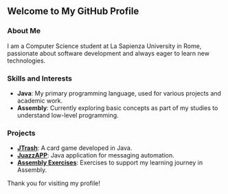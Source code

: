 ## Welcome to My GitHub Profile

### About Me
I am a Computer Science student at La Sapienza University in Rome, passionate about software development and always eager to learn new technologies.

### Skills and Interests
- **Java**: My primary programming language, used for various projects and academic work.
- **Assembly**: Currently exploring basic concepts as part of my studies to understand low-level programming.

### Projects
- [**JTrash**](https://github.com/FerrettiGiovanni/JTrash): A card game developed in Java.
- [**JuazzAPP**](https://github.com/FerrettiGiovanni/JuazzAPP): Java application for messaging automation.
- [**Assembly Exercises**](https://github.com/FerrettiGiovanni/esercizi-assembly): Exercises to support my learning journey in Assembly.

Thank you for visiting my profile!



<!--
- 🔭 I’m currently working on ...
- 🌱 I’m currently learning ...
- 👯 I’m looking to collaborate on ...
- 🤔 I’m looking for help with ...
- 💬 Ask me about ...
- 📫 How to reach me: ...
- 😄 Pronouns: ...
- ⚡ Fun fact: ...
-->
